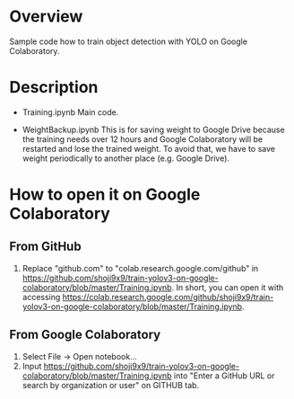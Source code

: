 # Overview
Sample code how to train object detection with YOLO on Google Colaboratory.

# Description
* Training.ipynb
Main code.

* WeightBackup.ipynb
This is for saving weight to Google Drive because the training needs over 12 hours and Google Colaboratory will be restarted and lose the trained weight. To avoid that, we have to save weight periodically to another place (e.g. Google Drive).

# How to open it on Google Colaboratory
## From GitHub
1. Replace "github.com" to "colab.research.google.com/github" in https://github.com/shoji9x9/train-yolov3-on-google-colaboratory/blob/master/Training.ipynb. In short, you can open it with accessing https://colab.research.google.com/github/shoji9x9/train-yolov3-on-google-colaboratory/blob/master/Training.ipynb.

## From Google Colaboratory
1. Select File -> Open notebook...
1. Input https://github.com/shoji9x9/train-yolov3-on-google-colaboratory/blob/master/Training.ipynb into "Enter a GitHub URL or search by organization or user" on GITHUB tab.
